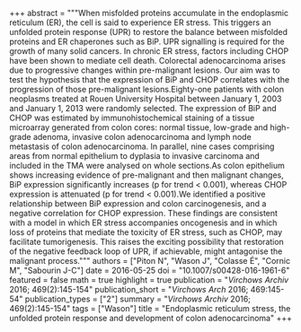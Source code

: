 +++
abstract = """When misfolded proteins accumulate in the endoplasmic reticulum (ER), the cell is said to experience ER stress. This triggers an unfolded protein response (UPR) to restore the balance between misfolded proteins and ER chaperones such as BiP. UPR signalling is required for the growth of many solid cancers. In chronic ER stress, factors including CHOP have been shown to mediate cell death. Colorectal adenocarcinoma arises due to progressive changes within pre-malignant lesions. Our aim was to test the hypothesis that the expression of BiP and CHOP correlates with the progression of those pre-malignant lesions.Eighty-one patients with colon neoplasms treated at Rouen University Hospital between January 1, 2003 and January 1, 2013 were randomly selected. The expression of BiP and CHOP was estimated by immunohistochemical staining of a tissue microarray generated from colon cores: normal tissue, low-grade and high-grade adenoma, invasive colon adenocarcinoma and lymph node metastasis of colon adenocarcinoma. In parallel, nine cases comprising areas from normal epithelium to dyplasia to invasive carcinoma and included in the TMA were analysed on whole sections.As colon epithelium shows increasing evidence of pre-malignant and then malignant changes, BiP expression significantly increases (p for trend < 0.001), whereas CHOP expression is attenuated (p for trend < 0.001).We identified a positive relationship between BiP expression and colon carcinogenesis, and a negative correlation for CHOP expression. These findings are consistent with a model in which ER stress accompanies oncogenesis and in which loss of proteins that mediate the toxicity of ER stress, such as CHOP, may facilitate tumorigenesis. This raises the exciting possibility that restoration of the negative feedback loop of UPR, if achievable, might antagonise the malignant process."""
authors = ["Piton N", "Wason J", "Colasse É", "Cornic M", "Sabourin J-C"]
date = 2016-05-25
doi = "10.1007/s00428-016-1961-6"
featured = false
math = true
highlight = true
publication = "*Virchows Archiv* 2016; 469(2):145-154"
publication_short = "*Virchows Arch* 2016; 469:145-54"
publication_types = ["2"]
summary = "*Virchows Archiv* 2016; 469(2):145-154"
tags = ["Wason"]
title = "Endoplasmic reticulum stress, the unfolded protein response and development of colon adenocarcinoma"
+++
